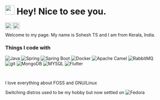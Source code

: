 <h1><img src="https://emojis.slackmojis.com/emojis/images/1531849430/4246/blob-sunglasses.gif?1531849430" width="30"/> Hey! Nice to see you.</h1>


<a href="https://twitter.com/soheshts">
  <img align="left" alt="Sohesh TS | Twitter" width="22px" src="https://raw.githubusercontent.com/peterthehan/peterthehan/master/assets/twitter.svg" />
</a>
<p>
<a href="https://www.linkedin.com/in/soheshts/">
  <img align="left" alt="Sohesh's LinkedIN" width="22px" src="https://raw.githubusercontent.com/peterthehan/peterthehan/master/assets/linkedin.svg" />
</a>
  </p>
<br>


<p> Welcome to my page. My name is Sohesh TS and I am from Kerala, India.</p>

<h3>Things I code with</h3>
<p>
  <img alt="Java" src="https://img.shields.io/badge/-Java-46a2f1?style=flat-square&logo=java&logoColor=white" />
  <img alt="Spring" src="https://img.shields.io/badge/-Spring-F05032?style=flat-square&logo=spring&logoColor=white" />
  <img alt="Spring Boot" src="https://img.shields.io/badge/-Spring Boot-13aa52?style=flat-square&logo=springboot&logoColor=white" />
  <img alt="Docker" src="https://img.shields.io/badge/-Docker-46a2f1?style=flat-square&logo=docker&logoColor=white" />
  <img alt="Apache Camel" src="https://img.shields.io/badge/-Apache Camel-13aa52?style=flat-square&logo=apachecamel&logoColor=white" />
  <img alt="RabbitMQ" src="https://img.shields.io/badge/-RabbitMQ-13aa52?style=flat-square&logo=rabbitmq&logoColor=white" />
  <img alt="git" src="https://img.shields.io/badge/-Git-F05032?style=flat-square&logo=git&logoColor=white" />
  <img alt="MongoDB" src="https://img.shields.io/badge/-MongoDB-13aa52?style=flat-square&logo=mongodb&logoColor=white" />
   <img alt="MYSQL" src="https://img.shields.io/badge/-MYSQL-46a2f1?style=flat-square&logo=mysql&logoColor=white" />
  <img alt="Flutter" src="https://img.shields.io/badge/-Flutter-46a2f1?style=flat-square&logo=flutter&logoColor=white" />
</p>

<br>

<p>I love everything about FOSS and GNU/Linux</p>
<p> Switching distros used to be my hobby but now settled on <img alt="Fedora" src="https://img.shields.io/badge/-Fedora 35-46a2f1?style=flat-square&logo=fedora&logoColor=white" /></p>
